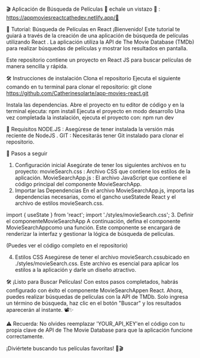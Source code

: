 🎬 Aplicación de Búsqueda de Películas 🎥 echale un vistazo 👀 : https://appmoviesreactcathedev.netlify.app/🚀

🚀 Tutorial: Búsqueda de Películas en React
¡Bienvenido! Este tutorial te guiará a través de la creación de una aplicación de búsqueda de películas utilizando React . La aplicación utiliza la API de The Movie Database (TMDb) para realizar búsquedas de películas y mostrar los resultados en pantalla.

Este repositorio contiene un proyecto en React JS para buscar películas de manera sencilla y rápida.

🛠️ Instrucciones de instalación
Clona el repositorio
Ejecuta el siguiente comando en tu terminal para clonar el repositorio:
git clone https://github.com/Catherinesolarte/app-movies-react.git

Instala las dependencias.
Abre el proyecto en tu editor de código y en la terminal ejecuta:
npm install
Ejecuta el proyecto en modo desarrollo
Una vez completada la instalación, ejecuta el proyecto con:
npm run dev

📝 Requisitos
NODE.JS : Asegúrese de tener instalada la versión más reciente de NodeJS .
GIT : Necesitarás tener Git instalado para clonar el repositorio.

🔧 Pasos a seguir
1. Configuración inicial
Asegúrate de tener los siguientes archivos en tu proyecto:
movieSearch.css : Archivo CSS que contiene los estilos de la aplicación.
MovieSearchApp.js : El archivo JavaScript que contiene el código principal del componente MovieSearchApp.
2. Importar las Dependencias
En el archivo MovieSearchApp.js, importa las dependencias necesarias, como el gancho useStatede React y el archivo de estilos movieSearch.css.

import { useState } from 'react';
import './styles/movieSearch.css';
3. Definir el componenteMovieSearchApp
A continuación, defina el componente MovieSearchAppcomo una función. Este componente se encargará de renderizar la interfaz y gestionar la lógica de búsqueda de películas.

(Puedes ver el código completo en el repositorio)

4. Estilos CSS
Asegúrese de tener el archivo movieSearch.cssubicado en ./styles/movieSearch.css. Este archivo es esencial para aplicar los estilos a la aplicación y darle un diseño atractivo.

🛠️ ¡Listo para Buscar Películas!
Con estos pasos completados, habrás configurado con éxito el componente MovieSearchAppen React. Ahora, puedes realizar búsquedas de películas con la API de TMDb. Solo ingresa un término de búsqueda, haz clic en el botón "Buscar" y los resultados aparecerán al instante. 📽️✨

⚠️ Recuerda: No olvides reemplazar 'YOUR_API_KEY'en el código con tu propia clave de API de The Movie Database para que la aplicación funcione correctamente.

¡Diviértete buscando tus películas favoritas! 🍿🎬


